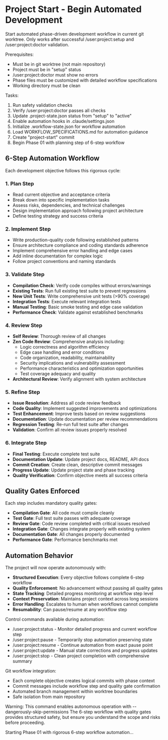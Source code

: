 # Project Start - Begin Automated Development

Start automated phase-driven development workflow in current git worktree.
Only works after successful /user:project:setup and /user:project:doctor validation.

Prerequisites:
- Must be in git worktree (not main repository)
- Project must be in "setup" status
- /user:project:doctor must show no errors
- Phase files must be customized with detailed workflow specifications
- Working directory must be clean

Tasks:
1. Run safety validation checks
2. Verify /user:project:doctor passes all checks
3. Update .project-state.json status from "setup" to "active"
4. Enable automation hooks in .claude/settings.json
5. Initialize .workflow-state.json for workflow automation
6. Load WORKFLOW_SPECIFICATIONS.md for automation guidance
7. Create "project-start" commit
8. Begin Phase 01 with planning step of 6-step workflow

## 6-Step Automation Workflow

Each development objective follows this rigorous cycle:

### 1. Plan Step
- Read current objective and acceptance criteria
- Break down into specific implementation tasks
- Assess risks, dependencies, and technical challenges
- Design implementation approach following project architecture
- Define testing strategy and success criteria

### 2. Implement Step  
- Write production-quality code following established patterns
- Ensure architecture compliance and coding standards adherence
- Implement comprehensive error handling and edge cases
- Add inline documentation for complex logic
- Follow project conventions and naming standards

### 3. Validate Step
- **Compilation Check**: Verify code compiles without errors/warnings
- **Existing Tests**: Run full existing test suite to prevent regressions
- **New Unit Tests**: Write comprehensive unit tests (>90% coverage)
- **Integration Tests**: Execute relevant integration tests
- **Manual Testing**: Basic smoke testing and edge case validation
- **Performance Check**: Validate against established benchmarks

### 4. Review Step
- **Self Review**: Thorough review of all changes
- **Zen Code Review**: Comprehensive analysis including:
  - Logic correctness and algorithm efficiency
  - Edge case handling and error conditions
  - Code organization, readability, maintainability
  - Security implications and vulnerability assessment
  - Performance characteristics and optimization opportunities
  - Test coverage adequacy and quality
- **Architectural Review**: Verify alignment with system architecture

### 5. Refine Step
- **Issue Resolution**: Address all code review feedback
- **Code Quality**: Implement suggested improvements and optimizations
- **Test Enhancement**: Improve tests based on review suggestions
- **Documentation**: Update documentation per review recommendations
- **Regression Testing**: Re-run full test suite after changes
- **Validation**: Confirm all review issues properly resolved

### 6. Integrate Step
- **Final Testing**: Execute complete test suite
- **Documentation Update**: Update project docs, README, API docs
- **Commit Creation**: Create clean, descriptive commit messages
- **Progress Update**: Update project state and phase tracking
- **Quality Verification**: Confirm objective meets all success criteria

## Quality Gates Enforced

Each step includes mandatory quality gates:
- **Compilation Gate**: All code must compile cleanly
- **Test Gate**: Full test suite passes with adequate coverage  
- **Review Gate**: Code review completed with critical issues resolved
- **Integration Gate**: Changes integrate properly with existing system
- **Documentation Gate**: All changes properly documented
- **Performance Gate**: Performance benchmarks met

## Automation Behavior

The project will now operate autonomously with:
- **Structured Execution**: Every objective follows complete 6-step workflow
- **Quality Enforcement**: No advancement without passing all quality gates  
- **State Tracking**: Detailed progress monitoring at workflow step level
- **Context Preservation**: Maintains project context across long sessions
- **Error Handling**: Escalates to human when workflows cannot complete
- **Resumability**: Can pause/resume at any workflow step

Control commands available during automation:
- /user:project:status - Monitor detailed progress and current workflow step
- /user:project:pause - Temporarily stop automation preserving state
- /user:project:resume - Continue automation from exact pause point
- /user:project:update - Manual state corrections and progress updates
- /user:project:stop - Clean project completion with comprehensive summary

Git workflow integration:
- Each complete objective creates logical commits with phase context
- Commit messages include workflow step and quality gate confirmation
- Automated branch management within worktree boundaries
- Safe isolation from main repository

Warning: This command enables autonomous operation with --dangerously-skip-permissions
The 6-step workflow with quality gates provides structured safety, but ensure you 
understand the scope and risks before proceeding.

Starting Phase 01 with rigorous 6-step workflow automation...
